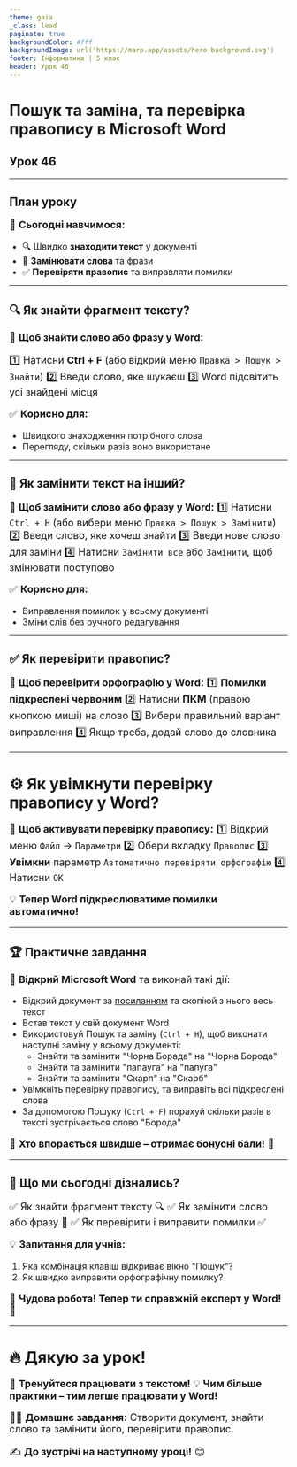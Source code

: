 ```yaml
---
theme: gaia
_class: lead
paginate: true
backgroundColor: #fff
backgroundImage: url('https://marp.app/assets/hero-background.svg')
footer: Інформатика | 5 клас
header: Урок 46
---
```


# Пошук та заміна, та перевірка правопису в Microsoft Word

## Урок 46

---

## План уроку

🎯 **Сьогодні навчимося:**

- 🔍 Швидко **знаходити текст** у документі
- 🔄 **Замінювати слова** та фрази
- ✅ **Перевіряти правопис** та виправляти помилки

---

## 🔍 Як знайти фрагмент тексту?

📌 **Щоб знайти слово або фразу у Word:**

1️⃣ Натисни **Ctrl + F** (або відкрий меню `Правка > Пошук > Знайти`)
2️⃣ Введи слово, яке шукаєш
3️⃣ Word підсвітить усі знайдені місця

✅ **Корисно для:**

- Швидкого знаходження потрібного слова
- Перегляду, скільки разів воно використане

---

## 🔄 Як замінити текст на інший?

📌 **Щоб замінити слово або фразу у Word:**
1️⃣ Натисни `Ctrl + H` (або вибери меню `Правка > Пошук > Замінити`)
2️⃣ Введи слово, яке хочеш знайти
3️⃣ Введи нове слово для заміни
4️⃣ Натисни `Замінити все` або `Замінити`, щоб змінювати поступово

✅ **Корисно для:**

- Виправлення помилок у всьому документі
- Зміни слів без ручного редагування

---

## ✅ Як перевірити правопис?

📌 **Щоб перевірити орфографію у Word:**
1️⃣ **Помилки підкреслені червоним**
2️⃣ Натисни **ПКМ** (правою кнопкою миші) на слово
3️⃣ Вибери правильний варіант виправлення
4️⃣ Якщо треба, додай слово до словника

---

# ⚙ Як увімкнути перевірку правопису у Word?

📌 **Щоб активувати перевірку правопису:**
1️⃣ Відкрий меню `Файл` → `Параметри`
2️⃣ Обери вкладку `Правопис`
3️⃣ **Увімкни** параметр `Автоматично перевіряти орфографію`
4️⃣ Натисни `ОК`

💡 **Тепер Word підкреслюватиме помилки автоматично!**

---

## 🏆 Практичне завдання

<style>
  p {
    font-size: 18px;
  }
  li {
    font-size: 16px;
  }
</style>

🔹 **Відкрий Microsoft Word** та виконай такі дії:

- Відкрий документ за [посиланням](https://docs.google.com/document/d/1uNwRBgx_KpkKw4wOL1eDmue0Eu7q2P9gIsgkREeJxio/edit?usp=sharing) та скопіюй з нього весь текст
- Встав текст у свій документ Word
- Використовуй Пошук та заміну (`Ctrl + H`), щоб виконати наступні заміну у всьому документі:
  - Знайти та замінити "Чорна Борада" на "Чорна Борода"
  - Знайти та замінити "папауга" на "папуга"
  - Знайти та замінити "Скарп" на "Скарб"
- Увімкніть перевірку правопису, та виправіть всі підкреслені слова
- За допомогою Пошуку (`Ctrl + F`) порахуй скільки разів в тексті зустрічається слово "Борода"

🚀 **Хто впорається швидше – отримає бонусні бали!** 🎯

---

## 🎯 Що ми сьогодні дізнались?

✅ Як знайти фрагмент тексту 🔍
✅ Як замінити слово або фразу 🔄
✅ Як перевірити і виправити помилки ✅

💡 **Запитання для учнів:**
1. Яка комбінація клавіш відкриває вікно "Пошук"?
2. Як швидко виправити орфографічну помилку?

🎉 **Чудова робота! Тепер ти справжній експерт у Word!** 🚀

---

# 🔥 Дякую за урок!

📌 **Тренуйтеся працювати з текстом!**
💡 **Чим більше практики – тим легше працювати у Word!**

👨‍🏫 **Домашнє завдання:**
Створити документ, знайти слово та замінити його, перевірити правопис.

✍️ **До зустрічі на наступному уроці!** 😊
